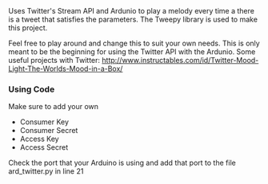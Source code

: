<html>
<head>
	<title> Basic Arduino with Twitter API</title>
</head>
<body>
Uses Twitter's Stream API and Ardunio to play a melody every time a there is a tweet that satisfies the parameters. The Tweepy library is used to make this project.

Feel free to play around and change this to suit your own needs. This is only meant to be the beginning for using the Twitter API with the Ardunio. 
Some useful projects with Twitter: 
http://www.instructables.com/id/Twitter-Mood-Light-The-Worlds-Mood-in-a-Box/

<h3> Using Code</h3>
<p> Make sure to add your own 
<ul>
	<li>Consumer Key</li>
	<li>Consumer Secret</li>
	<li>Access Key</li>
	<li>Access Secret</li>
</ul>
</p>
<p> Check the port that your Arduino is using and add that port to the file 
ard_twitter.py in line 21</p>

</body>
</html>